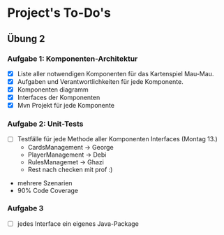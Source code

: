 # Project's To-Do's
## Übung 2

### Aufgabe 1: Komponenten-Architektur
- [x] Liste aller notwendigen Komponenten für das Kartenspiel Mau-Mau.
- [x] Aufgaben und Verantwortlichkeiten für jede Komponente.
- [x] Komponenten diagramm
- [x] Interfaces der Komponenten
- [x] Mvn Projekt für jede Komponente 

### Aufgabe 2: Unit-Tests
  - [ ] Testfälle für jede Methode aller Komponenten Interfaces (Montag 13.)
    - CardsManagement -> George
    - PlayerManagement -> Debi
    - RulesManagemet -> Ghazi
    - Rest nach checken mit prof :)
  - mehrere Szenarien
  - 90% Code Coverage

### Aufgabe 3
  - [ ] jedes Interface ein eigenes Java-Package
